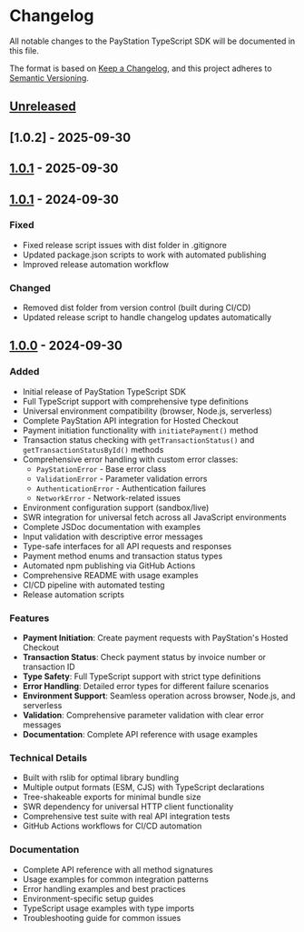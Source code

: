 # Changelog

All notable changes to the PayStation TypeScript SDK will be documented in this file.

The format is based on [Keep a Changelog](https://keepachangelog.com/en/1.0.0/),
and this project adheres to [Semantic Versioning](https://semver.org/spec/v2.0.0.html).

## [Unreleased]

## [1.0.2] - 2025-09-30

## [1.0.1] - 2025-09-30

## [1.0.1] - 2024-09-30

### Fixed
- Fixed release script issues with dist folder in .gitignore
- Updated package.json scripts to work with automated publishing
- Improved release automation workflow

### Changed
- Removed dist folder from version control (built during CI/CD)
- Updated release script to handle changelog updates automatically

## [1.0.0] - 2024-09-30

### Added
- Initial release of PayStation TypeScript SDK
- Full TypeScript support with comprehensive type definitions
- Universal environment compatibility (browser, Node.js, serverless)
- Complete PayStation API integration for Hosted Checkout
- Payment initiation functionality with `initiatePayment()` method
- Transaction status checking with `getTransactionStatus()` and `getTransactionStatusById()` methods
- Comprehensive error handling with custom error classes:
  - `PayStationError` - Base error class
  - `ValidationError` - Parameter validation errors
  - `AuthenticationError` - Authentication failures
  - `NetworkError` - Network-related issues
- Environment configuration support (sandbox/live)
- SWR integration for universal fetch across all JavaScript environments
- Complete JSDoc documentation with examples
- Input validation with descriptive error messages
- Type-safe interfaces for all API requests and responses
- Payment method enums and transaction status types
- Automated npm publishing via GitHub Actions
- Comprehensive README with usage examples
- CI/CD pipeline with automated testing
- Release automation scripts

### Features
- **Payment Initiation**: Create payment requests with PayStation's Hosted Checkout
- **Transaction Status**: Check payment status by invoice number or transaction ID
- **Type Safety**: Full TypeScript support with strict type definitions
- **Error Handling**: Detailed error types for different failure scenarios
- **Environment Support**: Seamless operation across browser, Node.js, and serverless
- **Validation**: Comprehensive parameter validation with clear error messages
- **Documentation**: Complete API reference with usage examples

### Technical Details
- Built with rslib for optimal library bundling
- Multiple output formats (ESM, CJS) with TypeScript declarations
- Tree-shakeable exports for minimal bundle size
- SWR dependency for universal HTTP client functionality
- Comprehensive test suite with real API integration tests
- GitHub Actions workflows for CI/CD automation

### Documentation
- Complete API reference with all method signatures
- Usage examples for common integration patterns
- Error handling examples and best practices
- Environment-specific setup guides
- TypeScript usage examples with type imports
- Troubleshooting guide for common issues

[Unreleased]: https://github.com/ain477/paystation/compare/v1.0.1...HEAD
[1.0.1]: https://github.com/ain477/paystation/compare/v1.0.0...v1.0.1
[1.0.0]: https://github.com/ain477/paystation/releases/tag/v1.0.0